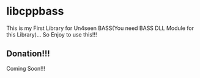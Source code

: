 # libcppbass
This is my First Library for Un4seen BASS(You need BASS DLL Module for this Library)... So Enjoy to use this!!!

## Donation!!!

Coming Soon!!!
